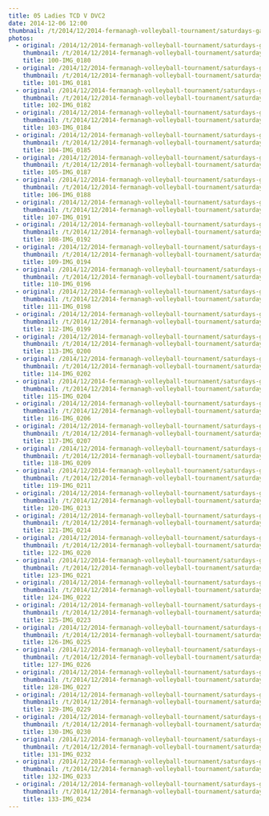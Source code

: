 ```yaml
---
title: 05 Ladies TCD V DVC2
date: 2014-12-06 12:00
thumbnail: /t/2014/12/2014-fermanagh-volleyball-tournament/saturdays-games/05-ladies-tcd-v-dvc2/100-img_0180.jpg
photos:
  - original: /2014/12/2014-fermanagh-volleyball-tournament/saturdays-games/05-ladies-tcd-v-dvc2/100-img_0180.jpg
    thumbnail: /t/2014/12/2014-fermanagh-volleyball-tournament/saturdays-games/05-ladies-tcd-v-dvc2/100-img_0180.jpg
    title: 100-IMG_0180
  - original: /2014/12/2014-fermanagh-volleyball-tournament/saturdays-games/05-ladies-tcd-v-dvc2/101-img_0181.jpg
    thumbnail: /t/2014/12/2014-fermanagh-volleyball-tournament/saturdays-games/05-ladies-tcd-v-dvc2/101-img_0181.jpg
    title: 101-IMG_0181
  - original: /2014/12/2014-fermanagh-volleyball-tournament/saturdays-games/05-ladies-tcd-v-dvc2/102-img_0182.jpg
    thumbnail: /t/2014/12/2014-fermanagh-volleyball-tournament/saturdays-games/05-ladies-tcd-v-dvc2/102-img_0182.jpg
    title: 102-IMG_0182
  - original: /2014/12/2014-fermanagh-volleyball-tournament/saturdays-games/05-ladies-tcd-v-dvc2/103-img_0184.jpg
    thumbnail: /t/2014/12/2014-fermanagh-volleyball-tournament/saturdays-games/05-ladies-tcd-v-dvc2/103-img_0184.jpg
    title: 103-IMG_0184
  - original: /2014/12/2014-fermanagh-volleyball-tournament/saturdays-games/05-ladies-tcd-v-dvc2/104-img_0185.jpg
    thumbnail: /t/2014/12/2014-fermanagh-volleyball-tournament/saturdays-games/05-ladies-tcd-v-dvc2/104-img_0185.jpg
    title: 104-IMG_0185
  - original: /2014/12/2014-fermanagh-volleyball-tournament/saturdays-games/05-ladies-tcd-v-dvc2/105-img_0187.jpg
    thumbnail: /t/2014/12/2014-fermanagh-volleyball-tournament/saturdays-games/05-ladies-tcd-v-dvc2/105-img_0187.jpg
    title: 105-IMG_0187
  - original: /2014/12/2014-fermanagh-volleyball-tournament/saturdays-games/05-ladies-tcd-v-dvc2/106-img_0188.jpg
    thumbnail: /t/2014/12/2014-fermanagh-volleyball-tournament/saturdays-games/05-ladies-tcd-v-dvc2/106-img_0188.jpg
    title: 106-IMG_0188
  - original: /2014/12/2014-fermanagh-volleyball-tournament/saturdays-games/05-ladies-tcd-v-dvc2/107-img_0191.jpg
    thumbnail: /t/2014/12/2014-fermanagh-volleyball-tournament/saturdays-games/05-ladies-tcd-v-dvc2/107-img_0191.jpg
    title: 107-IMG_0191
  - original: /2014/12/2014-fermanagh-volleyball-tournament/saturdays-games/05-ladies-tcd-v-dvc2/108-img_0192.jpg
    thumbnail: /t/2014/12/2014-fermanagh-volleyball-tournament/saturdays-games/05-ladies-tcd-v-dvc2/108-img_0192.jpg
    title: 108-IMG_0192
  - original: /2014/12/2014-fermanagh-volleyball-tournament/saturdays-games/05-ladies-tcd-v-dvc2/109-img_0194.jpg
    thumbnail: /t/2014/12/2014-fermanagh-volleyball-tournament/saturdays-games/05-ladies-tcd-v-dvc2/109-img_0194.jpg
    title: 109-IMG_0194
  - original: /2014/12/2014-fermanagh-volleyball-tournament/saturdays-games/05-ladies-tcd-v-dvc2/110-img_0196.jpg
    thumbnail: /t/2014/12/2014-fermanagh-volleyball-tournament/saturdays-games/05-ladies-tcd-v-dvc2/110-img_0196.jpg
    title: 110-IMG_0196
  - original: /2014/12/2014-fermanagh-volleyball-tournament/saturdays-games/05-ladies-tcd-v-dvc2/111-img_0198.jpg
    thumbnail: /t/2014/12/2014-fermanagh-volleyball-tournament/saturdays-games/05-ladies-tcd-v-dvc2/111-img_0198.jpg
    title: 111-IMG_0198
  - original: /2014/12/2014-fermanagh-volleyball-tournament/saturdays-games/05-ladies-tcd-v-dvc2/112-img_0199.jpg
    thumbnail: /t/2014/12/2014-fermanagh-volleyball-tournament/saturdays-games/05-ladies-tcd-v-dvc2/112-img_0199.jpg
    title: 112-IMG_0199
  - original: /2014/12/2014-fermanagh-volleyball-tournament/saturdays-games/05-ladies-tcd-v-dvc2/113-img_0200.jpg
    thumbnail: /t/2014/12/2014-fermanagh-volleyball-tournament/saturdays-games/05-ladies-tcd-v-dvc2/113-img_0200.jpg
    title: 113-IMG_0200
  - original: /2014/12/2014-fermanagh-volleyball-tournament/saturdays-games/05-ladies-tcd-v-dvc2/114-img_0202.jpg
    thumbnail: /t/2014/12/2014-fermanagh-volleyball-tournament/saturdays-games/05-ladies-tcd-v-dvc2/114-img_0202.jpg
    title: 114-IMG_0202
  - original: /2014/12/2014-fermanagh-volleyball-tournament/saturdays-games/05-ladies-tcd-v-dvc2/115-img_0204.jpg
    thumbnail: /t/2014/12/2014-fermanagh-volleyball-tournament/saturdays-games/05-ladies-tcd-v-dvc2/115-img_0204.jpg
    title: 115-IMG_0204
  - original: /2014/12/2014-fermanagh-volleyball-tournament/saturdays-games/05-ladies-tcd-v-dvc2/116-img_0206.jpg
    thumbnail: /t/2014/12/2014-fermanagh-volleyball-tournament/saturdays-games/05-ladies-tcd-v-dvc2/116-img_0206.jpg
    title: 116-IMG_0206
  - original: /2014/12/2014-fermanagh-volleyball-tournament/saturdays-games/05-ladies-tcd-v-dvc2/117-img_0207.jpg
    thumbnail: /t/2014/12/2014-fermanagh-volleyball-tournament/saturdays-games/05-ladies-tcd-v-dvc2/117-img_0207.jpg
    title: 117-IMG_0207
  - original: /2014/12/2014-fermanagh-volleyball-tournament/saturdays-games/05-ladies-tcd-v-dvc2/118-img_0209.jpg
    thumbnail: /t/2014/12/2014-fermanagh-volleyball-tournament/saturdays-games/05-ladies-tcd-v-dvc2/118-img_0209.jpg
    title: 118-IMG_0209
  - original: /2014/12/2014-fermanagh-volleyball-tournament/saturdays-games/05-ladies-tcd-v-dvc2/119-img_0211.jpg
    thumbnail: /t/2014/12/2014-fermanagh-volleyball-tournament/saturdays-games/05-ladies-tcd-v-dvc2/119-img_0211.jpg
    title: 119-IMG_0211
  - original: /2014/12/2014-fermanagh-volleyball-tournament/saturdays-games/05-ladies-tcd-v-dvc2/120-img_0213.jpg
    thumbnail: /t/2014/12/2014-fermanagh-volleyball-tournament/saturdays-games/05-ladies-tcd-v-dvc2/120-img_0213.jpg
    title: 120-IMG_0213
  - original: /2014/12/2014-fermanagh-volleyball-tournament/saturdays-games/05-ladies-tcd-v-dvc2/121-img_0214.jpg
    thumbnail: /t/2014/12/2014-fermanagh-volleyball-tournament/saturdays-games/05-ladies-tcd-v-dvc2/121-img_0214.jpg
    title: 121-IMG_0214
  - original: /2014/12/2014-fermanagh-volleyball-tournament/saturdays-games/05-ladies-tcd-v-dvc2/122-img_0220.jpg
    thumbnail: /t/2014/12/2014-fermanagh-volleyball-tournament/saturdays-games/05-ladies-tcd-v-dvc2/122-img_0220.jpg
    title: 122-IMG_0220
  - original: /2014/12/2014-fermanagh-volleyball-tournament/saturdays-games/05-ladies-tcd-v-dvc2/123-img_0221.jpg
    thumbnail: /t/2014/12/2014-fermanagh-volleyball-tournament/saturdays-games/05-ladies-tcd-v-dvc2/123-img_0221.jpg
    title: 123-IMG_0221
  - original: /2014/12/2014-fermanagh-volleyball-tournament/saturdays-games/05-ladies-tcd-v-dvc2/124-img_0222.jpg
    thumbnail: /t/2014/12/2014-fermanagh-volleyball-tournament/saturdays-games/05-ladies-tcd-v-dvc2/124-img_0222.jpg
    title: 124-IMG_0222
  - original: /2014/12/2014-fermanagh-volleyball-tournament/saturdays-games/05-ladies-tcd-v-dvc2/125-img_0223.jpg
    thumbnail: /t/2014/12/2014-fermanagh-volleyball-tournament/saturdays-games/05-ladies-tcd-v-dvc2/125-img_0223.jpg
    title: 125-IMG_0223
  - original: /2014/12/2014-fermanagh-volleyball-tournament/saturdays-games/05-ladies-tcd-v-dvc2/126-img_0225.jpg
    thumbnail: /t/2014/12/2014-fermanagh-volleyball-tournament/saturdays-games/05-ladies-tcd-v-dvc2/126-img_0225.jpg
    title: 126-IMG_0225
  - original: /2014/12/2014-fermanagh-volleyball-tournament/saturdays-games/05-ladies-tcd-v-dvc2/127-img_0226.jpg
    thumbnail: /t/2014/12/2014-fermanagh-volleyball-tournament/saturdays-games/05-ladies-tcd-v-dvc2/127-img_0226.jpg
    title: 127-IMG_0226
  - original: /2014/12/2014-fermanagh-volleyball-tournament/saturdays-games/05-ladies-tcd-v-dvc2/128-img_0227.jpg
    thumbnail: /t/2014/12/2014-fermanagh-volleyball-tournament/saturdays-games/05-ladies-tcd-v-dvc2/128-img_0227.jpg
    title: 128-IMG_0227
  - original: /2014/12/2014-fermanagh-volleyball-tournament/saturdays-games/05-ladies-tcd-v-dvc2/129-img_0229.jpg
    thumbnail: /t/2014/12/2014-fermanagh-volleyball-tournament/saturdays-games/05-ladies-tcd-v-dvc2/129-img_0229.jpg
    title: 129-IMG_0229
  - original: /2014/12/2014-fermanagh-volleyball-tournament/saturdays-games/05-ladies-tcd-v-dvc2/130-img_0230.jpg
    thumbnail: /t/2014/12/2014-fermanagh-volleyball-tournament/saturdays-games/05-ladies-tcd-v-dvc2/130-img_0230.jpg
    title: 130-IMG_0230
  - original: /2014/12/2014-fermanagh-volleyball-tournament/saturdays-games/05-ladies-tcd-v-dvc2/131-img_0232.jpg
    thumbnail: /t/2014/12/2014-fermanagh-volleyball-tournament/saturdays-games/05-ladies-tcd-v-dvc2/131-img_0232.jpg
    title: 131-IMG_0232
  - original: /2014/12/2014-fermanagh-volleyball-tournament/saturdays-games/05-ladies-tcd-v-dvc2/132-img_0233.jpg
    thumbnail: /t/2014/12/2014-fermanagh-volleyball-tournament/saturdays-games/05-ladies-tcd-v-dvc2/132-img_0233.jpg
    title: 132-IMG_0233
  - original: /2014/12/2014-fermanagh-volleyball-tournament/saturdays-games/05-ladies-tcd-v-dvc2/133-img_0234.jpg
    thumbnail: /t/2014/12/2014-fermanagh-volleyball-tournament/saturdays-games/05-ladies-tcd-v-dvc2/133-img_0234.jpg
    title: 133-IMG_0234
---
```

